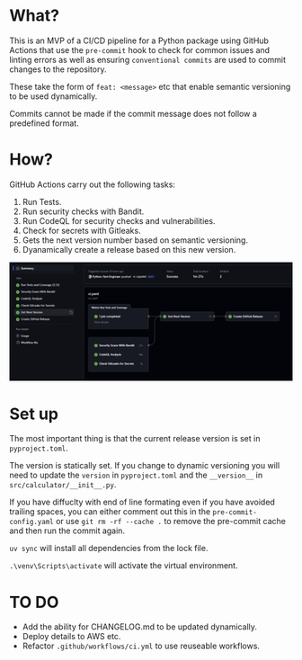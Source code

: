# What?

This is an MVP of a CI/CD pipeline for a Python package using GitHub Actions that use the `pre-commit` hook to check for common issues and linting errors as well as ensuring `conventional commits` are used to commit changes to the repository.

These take the form of `feat: <message>` etc that enable semantic versioning to be used dynamically.

Commits cannot be made if the commit message does not follow a predefined format.

# How?

GitHub Actions carry out the following tasks:

1. Run Tests.
2. Run security checks with Bandit.
3. Run CodeQL for security checks and vulnerabilities.
4. Check for secrets with Gitleaks.
5. Gets the next version number based on semantic versioning.
6. Dyanamically create a release based on this new version.

![gitHub Actions](./github-workflow.png)

# Set up

The most important thing is that the current release version is set in `pyproject.toml`.

The version is statically set. If you change to dynamic versioning you will need to update the `version` in `pyproject.toml` and the `__version__` in `src/calculator/__init__.py`.

If you have diffuclty with end of line formating even if you have avoided trailing spaces, you can either comment out this in the `pre-commit-config.yaml` or use `git rm -rf --cache .` to remove the pre-commit cache and then run the commit again.

`uv sync` will install all dependencies from the lock file.

`.\venv\Scripts\activate` will activate the virtual environment.

# TO DO

- Add the ability for CHANGELOG.md to be updated dynamically.
- Deploy details to AWS etc.
- Refactor `.github/workflows/ci.yml` to use reuseable workflows.
